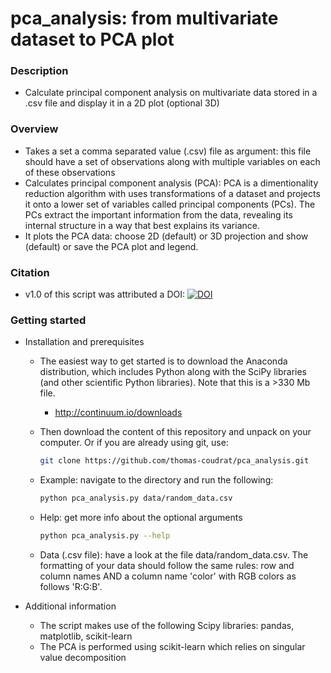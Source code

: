 # pca_analysis: from multivariate dataset to PCA plot

### Description
* Calculate principal component analysis on multivariate data stored in a .csv
    file and display it in a 2D plot (optional 3D)

### Overview
* Takes a set a comma separated value (.csv) file as argument: this file should have a set of observations along with multiple variables on each of these observations
* Calculates principal component analysis (PCA): PCA is a dimentionality reduction algorithm with uses transformations of a dataset and projects it onto a lower set of variables called principal components (PCs). The PCs extract the important information from the data, revealing its internal structure in a way that best explains its variance.
* It plots the PCA data: choose 2D (default) or 3D projection and show (default) or save the PCA plot and legend.

### Citation
* v1.0 of this script was attributed a DOI:
[![DOI](https://zenodo.org/badge/doi/10.5281/zenodo.14735.svg)](http://dx.doi.org/10.5281/zenodo.14735)

### Getting started
* Installation and prerequisites
    * The easiest way to get started is to download the Anaconda distribution, which includes Python along with the SciPy libraries (and other scientific Python libraries). Note that this is a >330 Mb file.
        * http://continuum.io/downloads
    * Then download the content of this repository and unpack on your computer. Or if you are already using git, use:
        
        ```bash
        git clone https://github.com/thomas-coudrat/pca_analysis.git
        ```

    * Example: navigate to the directory and run the following:
        
        ```bash
        python pca_analysis.py data/random_data.csv
        ```

    * Help: get more info about the optional arguments
        
        ```bash
        python pca_analysis.py --help
        ```

    * Data (.csv file): have a look at the file data/random_data.csv. The formatting of your data should follow the same rules: row and column names AND a column name 'color' with RGB colors as follows 'R:G:B'.

* Additional information
    * The script makes use of the following Scipy libraries: pandas, matplotlib, scikit-learn
    * The PCA is performed using scikit-learn which relies on singular value decomposition

